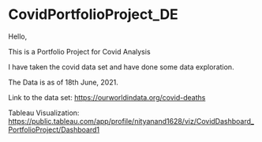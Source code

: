 # CovidPortfolioProject_DE

Hello,

This is a Portfolio Project for Covid Analysis

I have taken the covid data set and have done some data exploration.

The Data is as of 18th June, 2021.

Link to the data set: https://ourworldindata.org/covid-deaths

Tableau Visualization: https://public.tableau.com/app/profile/nityanand1628/viz/CovidDashboard_PortfolioProject/Dashboard1
